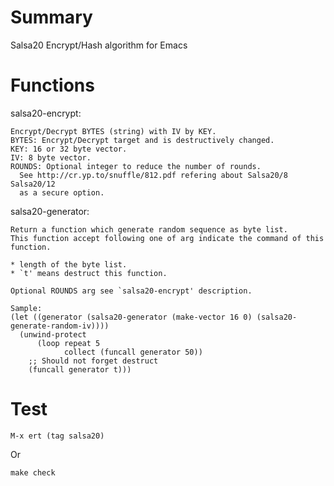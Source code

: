 Summary
========

Salsa20 Encrypt/Hash algorithm for Emacs

Functions
=========

salsa20-encrypt:

    Encrypt/Decrypt BYTES (string) with IV by KEY.
    BYTES: Encrypt/Decrypt target and is destructively changed.
    KEY: 16 or 32 byte vector.
    IV: 8 byte vector.
    ROUNDS: Optional integer to reduce the number of rounds.
      See http://cr.yp.to/snuffle/812.pdf refering about Salsa20/8 Salsa20/12
      as a secure option.

salsa20-generator:

    Return a function which generate random sequence as byte list.
    This function accept following one of arg indicate the command of this function.
    
    * length of the byte list.
    * `t' means destruct this function.
    
    Optional ROUNDS arg see `salsa20-encrypt' description.
    
    Sample:
    (let ((generator (salsa20-generator (make-vector 16 0) (salsa20-generate-random-iv))))
      (unwind-protect
          (loop repeat 5
                collect (funcall generator 50))
        ;; Should not forget destruct
        (funcall generator t)))


Test
====

    M-x ert (tag salsa20)

Or

    make check


